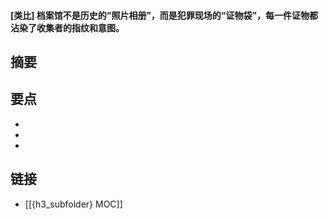 #### [类比] 档案馆不是历史的“照片相册”，而是犯罪现场的“证物袋”，每一件证物都沾染了收集者的指纹和意图。


## 摘要


## 要点

- 
- 
- 

## 链接

- [[{h3_subfolder} MOC]]
